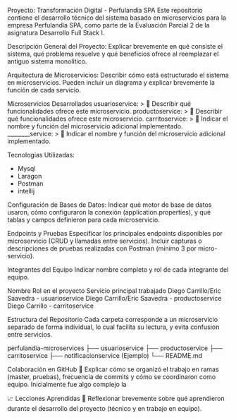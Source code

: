 Proyecto: Transformación Digital - Perfulandia SPA
Este repositorio contiene el desarrollo técnico del sistema basado en microservicios para la empresa Perfulandia SPA, como parte de la Evaluación Parcial 2 de la asignatura Desarrollo Full Stack I.

Descripción General del Proyecto:
Explicar brevemente en qué consiste el sistema, qué problema resuelve y qué beneficios ofrece al reemplazar el antiguo sistema monolítico.

Arquitectura de Microservicios:
Describir cómo está estructurado el sistema en microservicios. Pueden incluir un diagrama y explicar brevemente la función de cada servicio.

Microservicios Desarrollados
usuarioservice: > 📝 Describir qué funcionalidades ofrece este microservicio.
productoservice: > 📝 Describir qué funcionalidades ofrece este microservicio.
carritoservice: > 📝 Indicar el nombre y función del microservicio adicional implementado.
________service: > 📝 Indicar el nombre y función del microservicio adicional implementado.

Tecnologías Utilizadas:
- Mysql
- Laragon
- Postman
- intellij

Configuración de Bases de Datos:
Indicar qué motor de base de datos usaron, cómo configuraron la conexión (application.properties), y qué tablas y campos definieron para cada microservicio.

Endpoints y Pruebas
Especificar los principales endpoints disponibles por microservicio (CRUD y llamadas entre servicios).
Incluir capturas o descripciones de pruebas realizadas con Postman (mínimo 3 por micro-servicio).

Integrantes del Equipo
Indicar nombre completo y rol de cada integrante del equipo.

Nombre	Rol en el proyecto	Servicio principal trabajado
Diego Carrillo/Eric Saavedra - usuarioservice
Diego Carrillo/Eric Saavedra	- productoservice
Diego Carrillo -	carritoservice

Estructura del Repositorio
Cada carpeta corresponde a un microservicio separado de forma individual, lo cual facilita su lectura, y evita confusion entre servicios.


perfulandia-microservices
├── usuarioservice
├── productoservice
├── carritoservice 
├── notificacionservice (Ejemplo)
└── README.md

Colaboración en GitHub
📝 Explicar cómo se organizó el trabajo en ramas (master, pruebas), frecuencia de commits y cómo se coordinaron como equipo.
Inicialmente fue algo complejo la

📈 Lecciones Aprendidas
📝 Reflexionar brevemente sobre qué aprendieron durante el desarrollo del proyecto (técnico y en trabajo en equipo).
